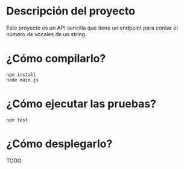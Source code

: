 # Descripción del proyecto

Este proyecto es un API sencilla que tiene un endpoint para contar el número de vocales de un string.

# ¿Cómo compilarlo?
```
npm install
node main.js
```
# ¿Cómo ejecutar las pruebas?

```
npm test
```

# ¿Cómo desplegarlo?

TODO